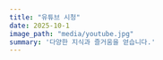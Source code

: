 ```yaml
---
title: "유튜브 시청"
date: 2025-10-1
image_path: "media/youtube.jpg" 
summary: '다양한 지식과 즐거움을 얻습니다.'
---
```


